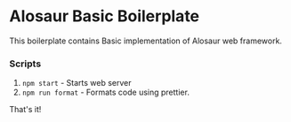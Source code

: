 # Alosaur Basic Boilerplate

This boilerplate contains Basic implementation of Alosaur web framework.

### Scripts

1) `npm start` - Starts web server
2) `npm run format` - Formats code using prettier.

That's it!
